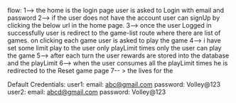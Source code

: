 flow: 1--> the home is the login page user is asked to Login with email and password
      2--> if the user does not have the account user can signUp by clicking the below url in the home
          page.
      3--> once the user Logged in successfully user is redirect to the game-list route
           where there are list of games.
           on clicking each game user is asked to play the game 
      4--> i have set some limit play to the user only playLimit times only the user can play the game
      5--> after each turn the user rewards are stored into the database and the playLimit 
      6--> when the user consumes all the playLimit times he is redirected to the Reset game page 
      7-- > the lives for the

Default Credentials:
    user1:
          email: abc@gmail.com
          password: Volley@123
    user2: 
          email: abcd@gmail.com
          password: Volley@123
    